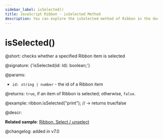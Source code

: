 ```yaml
---
sidebar_label: isSelected()
title: JavaScript Ribbon - isSelected Method 
description: You can explore the isSelected method of Ribbon in the documentation of the DHTMLX JavaScript UI library. Browse developer guides and API reference, try out code examples and live demos, and download a free 30-day evaluation version of DHTMLX Suite.
---
```


# isSelected()

@short: checks whether a specified Ribbon item is selected

@signature: {'isSelected(id: Id): boolean;'}

@params:
- `id: string | number` - the id of a Ribbon item

@returns:
`true`, if an item of Ribbon is selected; otherwise, `false`.

@example:
ribbon.isSelected("print"); // -> returns true/false

@descr:

**Related sample**: [Ribbon. Select / unselect](https://snippet.dhtmlx.com/0vy8uk4s)

@changelog:
added in v7.0

[comment]: # (@related: ribbon/operating_ribbon.md#checking-if-a-ribbon-item-is-selected)

[comment]: # (@relatedapi: ribbon/api/ribbon_select_method.md ribbon/api/ribbon_unselect_method.md ribbon/api/ribbon_getselected_method.md)

